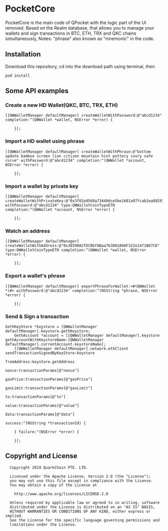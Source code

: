 # PocketCore
PocketCore is the main code of QPocket with the logic part of the UI removed. Based on the Realm database, that allows you to manage your wallets and sign transactions in BTC, ETH, TRX and QKC chains simultaneously, Notes: "phrase" also known as "mnemonic" in the code.

## Installation
Download this repository, cd into the download path using terminal, then

```
pod install
```

## Some API examples
### Create a new HD Wallet(QKC, BTC, TRX, ETH)
```objc
[[QWWalletManager defaultManager] createWalletWithPassword:@"abcd1234" completion:^(QWWallet *wallet, NSError *error) {
        
    }];
```
### Import a HD wallet using phrase
```objc
[[QWWalletManager defaultManager] createWalletWithPhrase:@"bottom update bamboo screen lion citizen mountain hint pottery ivory safe curve" withPassword:@"abcd1234" completion:^(QWWallet *account, NSError *error) {
        
    }];
```
### Import a wallet by private key
```objc
[[QWWalletManager defaultManager] createWalletWithPrivateKey:@"0x3f03a9560a73440dce5be1681a97fcab2ea892915d4198246f1d3d7d603b284e" withPassword:@"abcd1234" type:QWWalletCoinTypeETH completion:^(QWWallet *account, NSError *error) {
        
    }];
```
### Watch an address
```objc
[[QWWalletManager defaultManager] createWalletWithAddress:@"0x38590A2fDCBbfABaa763002A0AF322e1471B67CD" type:QWWalletCoinTypeETH completion:^(QWWallet *wallet, NSError *error) {
        
    }];
```
### Export a wallet's phrase
```objc
[[QWWalletManager defaultManager] exportPhraseForWallet:<#(QWWallet *)#> withPassword:@"abcd1234" completion:^(NSString *phrase, NSError *error) {
        
    }];
```

### Send & Sign a transaction
```objc
GethKeyStore *keystore = [QWWalletManager defaultManager].keystore.gethKeystore;
    GethAccount *account = [[QWWalletManager defaultManager].keystore gethAccountWithKeystoreName:[QWWalletManager defaultManager].currentAccount.keystoreName];
    [[QWWalletManager defaultManager].network.ethClient sendTransactionSignedByKeyStore:keystore
                                                                            fromAddress:keystore.getAddress
                                                                                  nonce:transactionParams[@"nonce"]
                                                                               gasPrice:transactionParams[@"gasPrice"]
                                                                               gasLimit:transactionParams[@"gasLimit"]
                                                                                     to:transactionParams[@"to"]
                                                                                  value:transactionParams[@"value"]
                                                                                   data:transactionParams[@"data"]
                                                                                success:^(NSString *transactionId) {
        
    } failure:^(NSError *error) {

    }];
```


## Copyright and License

```
  Copyright 2019 QuarkChain PTE. LTD.

  Licensed under the Apache License, Version 2.0 (the "License");
  you may not use this file except in compliance with the License.
  You may obtain a copy of the License at

    http://www.apache.org/licenses/LICENSE-2.0

  Unless required by applicable law or agreed to in writing, software
  distributed under the License is distributed on an "AS IS" BASIS,
  WITHOUT WARRANTIES OR CONDITIONS OF ANY KIND, either express or implied.
  See the License for the specific language governing permissions and
  limitations under the License.
```
